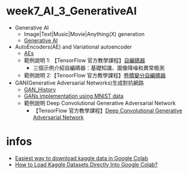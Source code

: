 # week7_AI_3_GenerativeAI
- Generative AI
  - Image|Text|Music|Movie|Anything(X) generation 
  - [Generative AI](GenerativeAI.md)
- AutoEncoders(AE) and Variational autoencoder
  - [AEs](./AEs.md)
  - 範例說明 1: 【TensorFlow 官方教學課程】[自編碼器](https://www.tensorflow.org/tutorials/generative/autoencoder?hl=zh-cn)
    - 三個示例介紹自編碼器：基礎知識、圖像降噪和異常檢測
   - 範例說明 2:【TensorFlow 官方教學課程】[卷積變分自編碼器](https://www.tensorflow.org/tutorials/generative/cvae?hl=zh-cn)
- GAN(Generative Adversarial Networks)生成對抗網路
  - [GAN_History](./GAN_History.md)
  - [GANs implementation using MNIST data](https://github.com/MorvanZhou/mnistGANs)
  - 範例說明 Deep Convolutional Generative Adversarial Network
    - 【TensorFlow 官方教學課程】[Deep Convolutional Generative Adversarial Network](https://www.tensorflow.org/tutorials/generative/dcgan) 

# infos
- [Easiest way to download kaggle data in Google Colab](https://www.kaggle.com/general/74235)
- [How to Load Kaggle Datasets Directly Into Google Colab?](https://www.analyticsvidhya.com/blog/2021/06/how-to-load-kaggle-datasets-directly-into-google-colab/)

  
  



